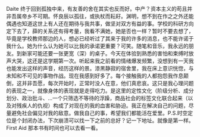 Daite 终于回到孤独中来，有友善的舍在其实也反而好。中产？资本主义的苟且并非吾属帝乡不可期。怀良辰以孤往，或执杖而耘耔。渊明，想不到在作之之外还能偶遇也知道这世上有人还在期待与我共事，做坚对双方有益的事。学校的科研方向定下去了，薛的关系还有得考量，我看不满她，她是否也一样？暂时不要去想了，毕竟是学校教师那边的人，想必已经听过了其来于我的许多的消息，也不能许诺于我什么。她为什么认为她可以比我的承诺更重要？可笑。随笔和音乐，我永远的朋友。到新家可能还要一张更宽（深）的桌子。今天在体验到熟悉的害怕和束缚时放声大哭，这还是这学期第一次。听起来我之前看的情绪爆发频繁，没想到有一天我也能发出这样的声音，经历这样的景。漆黑静寂的宿舍里，我在床上意识恍惚，与未知和不可见的事物作战。现在我感到好多了。每个接触我的人都抱怨我作息颠倒，这并非吾愿，每次开始时，正常时没人在意，他们真悲哀。这只是我心理问题的表现之一，就像身体的表现就是走得吃力。是这里的定性文化（阶级分析、成分划分、政治批斗、…一个只筛选不等待的浮躁，商品社会的标签文化联合起来（以及对残疾人的仇视）构成了对现在的我的血害和胁迫。我正在解决自己的问题，尽量避免社会偏见对我的敌意。做我自己的事，希望我们都能活在爱里。P.S.时空定位是个封闭办法，下次崩溃可以找一下之前的总好？记一下地址。就像是第一样。First Aid 那本书有时间也可以去看一看。
